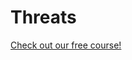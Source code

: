 # Threats

[Check out our free course!](https://academy.hoppersroppers.org/mod/page/view.php?id=897)

